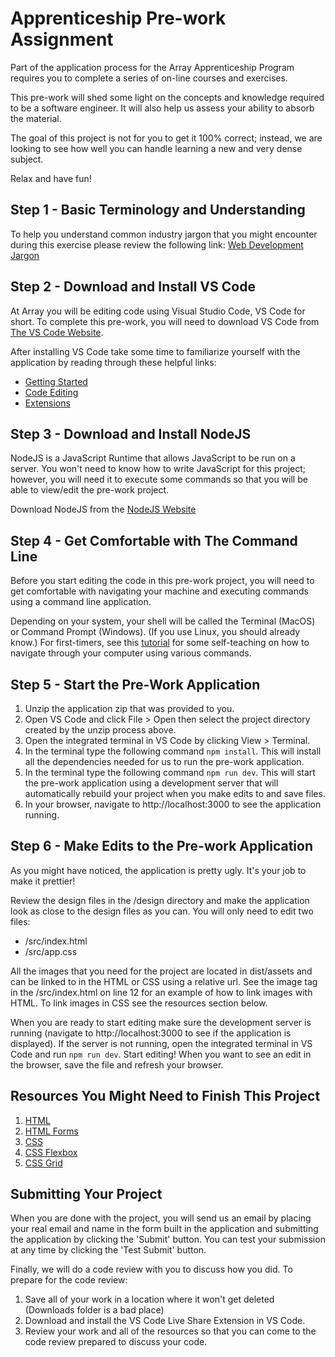 # Apprenticeship Pre-work Assignment

Part of the application process for the Array Apprenticeship Program requires you to complete a series of on-line courses and exercises. 

This pre-work will shed some light on the concepts and knowledge required to be a software engineer. It will also help us assess your ability to absorb the material.

The goal of this project is not for you to get it 100% correct; instead, we are looking to see how well you can handle learning a new and very dense subject.

Relax and have fun!

## Step 1 - Basic Terminology and Understanding

To help you understand common industry jargon that you might encounter during this exercise please review the following link: [Web Development Jargon](https://www.pagecloud.com/blog/website-terminology)

## Step 2 - Download and Install VS Code

At Array you will be editing code using Visual Studio Code, VS Code for short. To complete this pre-work, you will need to download VS Code from [The VS Code Website](https://code.visualstudio.com/Download).

After installing VS Code take some time to familiarize yourself with the application by reading through these helpful links:

- [Getting Started](https://code.visualstudio.com/docs/introvideos/basics)
- [Code Editing](https://code.visualstudio.com/docs/introvideos/codeediting)
- [Extensions](https://code.visualstudio.com/docs/introvideos/extend)

## Step 3 - Download and Install NodeJS

NodeJS is a JavaScript Runtime that allows JavaScript to be run on a server. You won't need to know how to write JavaScript for this project; however, you will need it to execute some commands so that you will be able to view/edit the pre-work project.

Download NodeJS from the [NodeJS Website](https://nodejs.org/en/)

## Step 4 - Get Comfortable with The Command Line

Before you start editing the code in this pre-work project, you will need to get comfortable with navigating your machine and executing commands using a command line application.

Depending on your system, your shell will be called the Terminal (MacOS) or Command Prompt (Windows). (If you use Linux, you should already know.) For first-timers, see this [tutorial](https://learnpythonthehardway.org/book/appendixa.html) for some self-teaching on how to navigate through your computer using various commands.

## Step 5 - Start the Pre-Work Application

1. Unzip the application zip that was provided to you. 
2. Open VS Code and click File > Open then select the project directory created by the unzip process above.
3. Open the integrated terminal in VS Code by clicking View > Terminal.
4. In the terminal type the following command `npm install`. This will install all the dependencies needed for us to run the pre-work application.
5. In the terminal type the following command `npm run dev`. This will start the pre-work application using a development server that will automatically rebuild your project when you make edits to and save files.
6. In your browser, navigate to http://localhost:3000 to see the application running.

## Step 6 - Make Edits to the Pre-work Application

As you might have noticed, the application is pretty ugly. It's your job to make it prettier! 

Review the design files in the /design directory and make the application look as close to the design files as you can. You will only need to edit two files:

- /src/index.html
- /src/app.css

All the images that you need for the project are located in dist/assets and can be linked to in the HTML or CSS using a relative url. See the image tag in the /src/index.html on line 12 for an example of how to link images with HTML. To link images in CSS see the resources section below.

When you are ready to start editing make sure the development server is running (navigate to http://localhost:3000 to see if the application is displayed). If the server is not running, open the integrated terminal in VS Code and run `npm run dev`. Start editing! When you want to see an edit in the browser, save the file and refresh your browser.

## Resources You Might Need to Finish This Project

1. [HTML](https://www.freecodecamp.org/learn/responsive-web-design/basic-html-and-html5/)
2. [HTML Forms](https://www.freecodecamp.org/news/a-step-by-step-guide-to-getting-started-with-html-forms-7f77ae4522b5/)
3. [CSS](https://www.freecodecamp.org/learn/responsive-web-design/basic-css/)
4. [CSS Flexbox](https://www.freecodecamp.org/learn/responsive-web-design/css-flexbox/)
5. [CSS Grid](https://www.freecodecamp.org/learn/responsive-web-design/css-grid/)

## Submitting Your Project

When you are done with the project, you will send us an email by placing your real email and name in the form built in the application and submitting the application by clicking the 'Submit' button. You can test your submission at any time by clicking the 'Test Submit' button.

Finally, we will do a code review with you to discuss how you did. To prepare for the code review:

1. Save all of your work in a location where it won't get deleted (Downloads folder is a bad place) 
2. Download and install the VS Code Live Share Extension in VS Code.
3. Review your work and all of the resources so that you can come to the code review prepared to discuss your code.